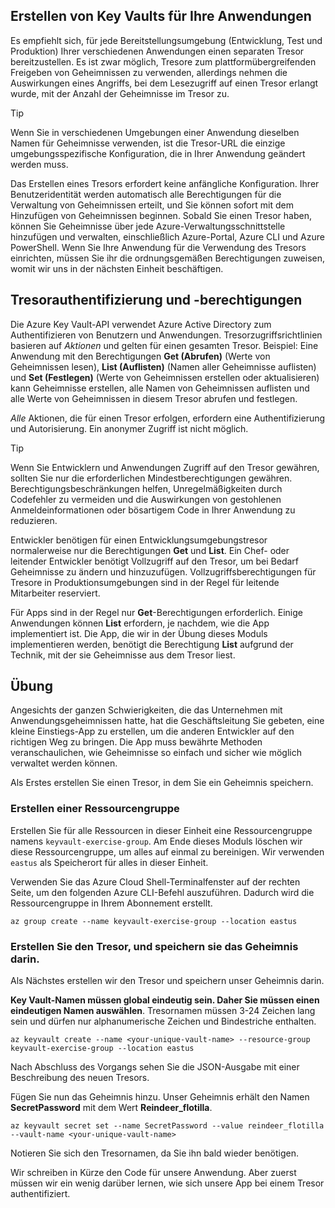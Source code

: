 ## <a name="creating-key-vaults-for-your-applications"></a>Erstellen von Key Vaults für Ihre Anwendungen

Es empfiehlt sich, für jede Bereitstellungsumgebung (Entwicklung, Test und Produktion) Ihrer verschiedenen Anwendungen einen separaten Tresor bereitzustellen. Es ist zwar möglich, Tresore zum plattformübergreifenden Freigeben von Geheimnissen zu verwenden, allerdings nehmen die Auswirkungen eines Angriffs, bei dem Lesezugriff auf einen Tresor erlangt wurde, mit der Anzahl der Geheimnisse im Tresor zu.

> [!TIP]
> Wenn Sie in verschiedenen Umgebungen einer Anwendung dieselben Namen für Geheimnisse verwenden, ist die Tresor-URL die einzige umgebungsspezifische Konfiguration, die in Ihrer Anwendung geändert werden muss.

Das Erstellen eines Tresors erfordert keine anfängliche Konfiguration. Ihrer Benutzeridentität werden automatisch alle Berechtigungen für die Verwaltung von Geheimnissen erteilt, und Sie können sofort mit dem Hinzufügen von Geheimnissen beginnen. Sobald Sie einen Tresor haben, können Sie Geheimnisse über jede Azure-Verwaltungsschnittstelle hinzufügen und verwalten, einschließlich Azure-Portal, Azure CLI und Azure PowerShell. Wenn Sie Ihre Anwendung für die Verwendung des Tresors einrichten, müssen Sie ihr die ordnungsgemäßen Berechtigungen zuweisen, womit wir uns in der nächsten Einheit beschäftigen.

## <a name="vault-authentication-and-permissions"></a>Tresorauthentifizierung und -berechtigungen

Die Azure Key Vault-API verwendet Azure Active Directory zum Authentifizieren von Benutzern und Anwendungen. Tresorzugriffsrichtlinien basieren auf *Aktionen* und gelten für einen gesamten Tresor. Beispiel: Eine Anwendung mit den Berechtigungen **Get (Abrufen)** (Werte von Geheimnissen lesen), **List (Auflisten)** (Namen aller Geheimnisse auflisten) und **Set (Festlegen)** (Werte von Geheimnissen erstellen oder aktualisieren) kann Geheimnisse erstellen, alle Namen von Geheimnissen auflisten und alle Werte von Geheimnissen in diesem Tresor abrufen und festlegen.

*Alle* Aktionen, die für einen Tresor erfolgen, erfordern eine Authentifizierung und Autorisierung. Ein anonymer Zugriff ist nicht möglich.

> [!TIP]
> Wenn Sie Entwicklern und Anwendungen Zugriff auf den Tresor gewähren, sollten Sie nur die erforderlichen Mindestberechtigungen gewähren. Berechtigungsbeschränkungen helfen, Unregelmäßigkeiten durch Codefehler zu vermeiden und die Auswirkungen von gestohlenen Anmeldeinformationen oder bösartigem Code in Ihrer Anwendung zu reduzieren.

Entwickler benötigen für einen Entwicklungsumgebungstresor normalerweise nur die Berechtigungen **Get** und **List**. Ein Chef- oder leitender Entwickler benötigt Vollzugriff auf den Tresor, um bei Bedarf Geheimnisse zu ändern und hinzuzufügen. Vollzugriffsberechtigungen für Tresore in Produktionsumgebungen sind in der Regel für leitende Mitarbeiter reserviert.

Für Apps sind in der Regel nur **Get**-Berechtigungen erforderlich. Einige Anwendungen können **List** erfordern, je nachdem, wie die App implementiert ist. Die App, die wir in der Übung dieses Moduls implementieren werden, benötigt die Berechtigung **List** aufgrund der Technik, mit der sie Geheimnisse aus dem Tresor liest.

## <a name="exercise"></a>Übung

Angesichts der ganzen Schwierigkeiten, die das Unternehmen mit Anwendungsgeheimnissen hatte, hat die Geschäftsleitung Sie gebeten, eine kleine Einstiegs-App zu erstellen, um die anderen Entwickler auf den richtigen Weg zu bringen. Die App muss bewährte Methoden veranschaulichen, wie Geheimnisse so einfach und sicher wie möglich verwaltet werden können.

Als Erstes erstellen Sie einen Tresor, in dem Sie ein Geheimnis speichern.

### <a name="create-a-resource-group"></a>Erstellen einer Ressourcengruppe

Erstellen Sie für alle Ressourcen in dieser Einheit eine Ressourcengruppe namens `keyvault-exercise-group`. Am Ende dieses Moduls löschen wir diese Ressourcengruppe, um alles auf einmal zu bereinigen. Wir verwenden `eastus` als Speicherort für alles in dieser Einheit.

Verwenden Sie das Azure Cloud Shell-Terminalfenster auf der rechten Seite, um den folgenden Azure CLI-Befehl auszuführen. Dadurch wird die Ressourcengruppe in Ihrem Abonnement erstellt.

```azurecli
az group create --name keyvault-exercise-group --location eastus
```

### <a name="create-the-vault-and-store-the-secret-in-it"></a>Erstellen Sie den Tresor, und speichern sie das Geheimnis darin.

Als Nächstes erstellen wir den Tresor und speichern unser Geheimnis darin.

**Key Vault-Namen müssen global eindeutig sein. Daher Sie müssen einen eindeutigen Namen auswählen**. Tresornamen müssen 3-24 Zeichen lang sein und dürfen nur alphanumerische Zeichen und Bindestriche enthalten.

```azurecli
az keyvault create --name <your-unique-vault-name> --resource-group keyvault-exercise-group --location eastus
```

Nach Abschluss des Vorgangs sehen Sie die JSON-Ausgabe mit einer Beschreibung des neuen Tresors.

Fügen Sie nun das Geheimnis hinzu. Unser Geheimnis erhält den Namen **SecretPassword** mit dem Wert **Reindeer_flotilla**.

```azurecli
az keyvault secret set --name SecretPassword --value reindeer_flotilla --vault-name <your-unique-vault-name>
```

Notieren Sie sich den Tresornamen, da Sie ihn bald wieder benötigen.

Wir schreiben in Kürze den Code für unsere Anwendung. Aber zuerst müssen wir ein wenig darüber lernen, wie sich unsere App bei einem Tresor authentifiziert.